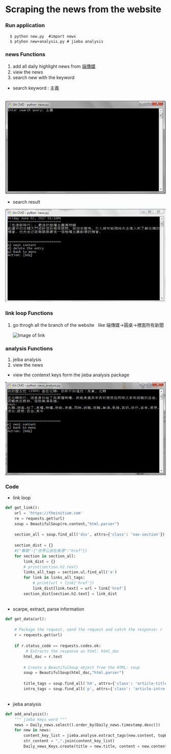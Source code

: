 # Scraping the news from the website
### Run application
```
  $ python new.py  #import news
  $ ptyhon new+analysis.py # jieba analysis
```
### news Functions
1. add all daily highlight news from [端傳媒](https://theinitium.com/)
2. view the news 
3. search new with the keyword
  * search keyword : 主義
  
  ![Image of search](https://github.com/a93701011/Scraping/blob/master/pic/sr_kword.PNG)
  * search result
  
  ![Image of search](https://github.com/a93701011/Scraping/blob/master/pic/search.PNG)
### link loop Functions
1. go throgh all the branch of the website
   like 端傳媒->圓桌->裡面所有新聞
   
   ![Image of link](https://github.com/a93701011/WebScraping/blob/master/pic/cat_%20group.PNG)

### analysis Functions
1. jeiba analysis
2. view the news
  * view the contenxt keys form the jieba analysis package
  
  ![Image of analysis](https://github.com/a93701011/Scraping/blob/master/pic/keys_word.PNG)
  
### Code
* link loop

```python
def get_link():
    url = 'https://theinitium.com'
    re = requests.get(url)
    soup = BeautifulSoup(re.content,"html.parser")

    section_all = soup.find_all('div', attrs={'class': 'nav-section'})

    section_dist = {}
    #{"專題":{"世界公民在香港":"href"}}
    for section in section_all:
        link_dist = {}
        # print(section.h2.text)
        links_all_tags = section.ul.find_all('a')
        for link in links_all_tags:
            # print(url + link['href'])
            link_dist[link.text] = url + link['href']
        section_dist[section.h2.text] = link_dist
    
```
* scarpe, extract, parse information
```python
def get_data(url):
    
    # Package the request, send the request and catch the response: r
    r = requests.get(url)

    if r.status_code == requests.codes.ok:
         # Extracts the response as html: html_doc
        html_doc = r.text
        
        # Create a BeautifulSoup object from the HTML: soup
        soup = BeautifulSoup(html_doc,"html.parser")
        
        title_tags = soup.find_all('h4', attrs={'class': 'article-title'})
        intro_tags = soup.find_all('p', attrs={'class': 'article-intro'})
        
```
* jieba analysis
```python
def add_analysis():
    """ jieba keys word """ 
    news = Daily_news.select().order_by(Daily_news.timestamp.desc())
    for new in news:
        content_key_list = jieba.analyse.extract_tags(new.content, topK=20, withWeight=False, allowPOS=())
        str_content = ",".join(content_key_list)
        Daily_news_Keys.create(title = new.title, content = new.content, keys =  str_content )

```
